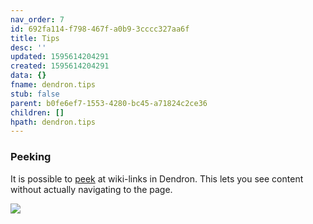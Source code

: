 ```yaml
---
nav_order: 7
id: 692fa114-f798-467f-a0b9-3cccc327aa6f
title: Tips
desc: ''
updated: 1595614204291
created: 1595614204291
data: {}
fname: dendron.tips
stub: false
parent: b0fe6ef7-1553-4280-bc45-a71824c2ce36
children: []
hpath: dendron.tips
---
```


### Peeking

It is possible to [peek](https://code.visualstudio.com/docs/editor/editingevolved#_peek) at wiki-links in Dendron. This lets you see content without actually navigating to the page.

<img style="max-width:300px;" src="https://cdn.loom.com/sessions/thumbnails/2289613674ac4a4183ed5db8630120dc-with-play.gif"> 
